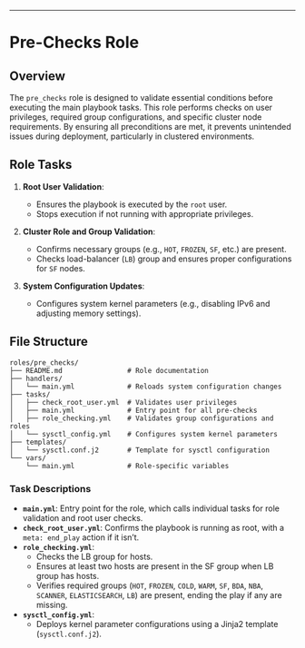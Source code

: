 ---

# Pre-Checks Role

## Overview
The `pre_checks` role is designed to validate essential conditions before executing the main playbook tasks. This role performs checks on user privileges, required group configurations, and specific cluster node requirements. By ensuring all preconditions are met, it prevents unintended issues during deployment, particularly in clustered environments.


## Role Tasks

1. **Root User Validation**:
   - Ensures the playbook is executed by the `root` user.
   - Stops execution if not running with appropriate privileges.

2. **Cluster Role and Group Validation**:
   - Confirms necessary groups (e.g., `HOT`, `FROZEN`, `SF`, etc.) are present.
   - Checks load-balancer (`LB`) group and ensures proper configurations for `SF` nodes.

3. **System Configuration Updates**:
   - Configures system kernel parameters (e.g., disabling IPv6 and adjusting memory settings).

## File Structure
```
roles/pre_checks/
├── README.md                # Role documentation
├── handlers/
│   └── main.yml             # Reloads system configuration changes
├── tasks/
│   ├── check_root_user.yml  # Validates user privileges
│   ├── main.yml             # Entry point for all pre-checks
│   ├── role_checking.yml    # Validates group configurations and roles
│   └── sysctl_config.yml    # Configures system kernel parameters
├── templates/
│   └── sysctl.conf.j2       # Template for sysctl configuration
└── vars/
    └── main.yml             # Role-specific variables
```

### Task Descriptions

- **`main.yml`**: Entry point for the role, which calls individual tasks for role validation and root user checks.
- **`check_root_user.yml`**: Confirms the playbook is running as root, with a `meta: end_play` action if it isn’t.
- **`role_checking.yml`**: 
  - Checks the LB group for hosts.
  - Ensures at least two hosts are present in the SF group when LB group has hosts.
  - Verifies required groups (`HOT`, `FROZEN`, `COLD`, `WARM`, `SF`, `BDA`, `NBA`, `SCANNER`, `ELASTICSEARCH`, `LB`) are present, ending the play if any are missing.
- **`sysctl_config.yml`**:
  - Deploys kernel parameter configurations using a Jinja2 template (`sysctl.conf.j2`).


